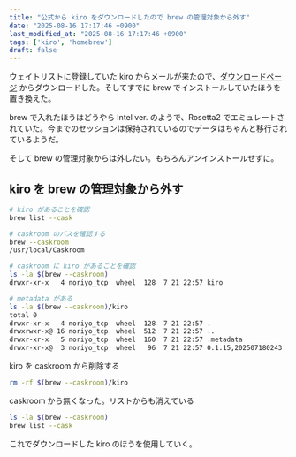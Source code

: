```yaml
---
title: "公式から kiro をダウンロードしたので brew の管理対象から外す"
date: "2025-08-16 17:17:46 +0900"
last_modified_at: "2025-08-16 17:17:46 +0900"
tags: ['kiro', 'homebrew']
draft: false
---
```


ウェイトリストに登録していた kiro からメールが来たので、[ダウンロードページ](https://kiro.dev/downloads/) からダウンロードした。そしてすでに brew でインストールしていたほうを置き換えた。  

brew で入れたほうはどうやら Intel ver. のようで、Rosetta2 でエミュレートされていた。今までのセッションは保持されているのでデータはちゃんと移行されているようだ。

そして brew の管理対象からは外したい。もちろんアンインストールせずに。

## kiro を brew の管理対象から外す

```sh
# kiro があることを確認
brew list --cask

# caskroom のパスを確認する
brew --caskroom
/usr/local/Caskroom

# caskroom に kiro があることを確認
ls -la $(brew --caskroom)
drwxr-xr-x   4 noriyo_tcp  wheel  128  7 21 22:57 kiro

# metadata がある
ls -la $(brew --caskroom)/kiro
total 0
drwxr-xr-x   4 noriyo_tcp  wheel  128  7 21 22:57 .
drwxrwxr-x@ 16 noriyo_tcp  wheel  512  7 21 22:57 ..
drwxr-xr-x   5 noriyo_tcp  wheel  160  7 21 22:57 .metadata
drwxr-xr-x@  3 noriyo_tcp  wheel   96  7 21 22:57 0.1.15,202507180243
```

kiro を caskroom から削除する

```sh
rm -rf $(brew --caskroom)/kiro
```

caskroom から無くなった。リストからも消えている

```sh
ls -la $(brew --caskroom)
brew list --cask
```

これでダウンロードした kiro のほうを使用していく。
